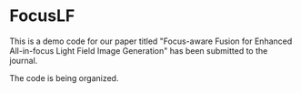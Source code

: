 # FocusLF
This is a demo code for our paper titled "Focus-aware Fusion for Enhanced All-in-focus Light Field Image Generation" has been submitted to the journal.

The code is being organized.
